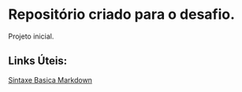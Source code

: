 # Repositório criado para o desafio.
Projeto inicial.

## Links Úteis:
[Sintaxe Basica Markdown](https://www.markdownguide.org/)
